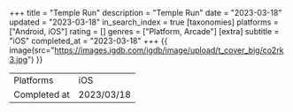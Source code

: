+++
title = "Temple Run"
description = "Temple Run"
date = "2023-03-18"
updated = "2023-03-18"
in_search_index = true
[taxonomies]
platforms = ["Android, iOS"]
rating = []
genres = ["Platform, Arcade"]
[extra]
subtitle = "iOS"
completed_at = "2023-03-18"
+++
{{ image(src="https://images.igdb.com/igdb/image/upload/t_cover_big/co2rk3.jpg") }}

|              |            |
| ------------ | ---------- |
| Platforms    | iOS |
| Completed at | 2023/03/18 |

